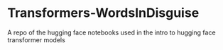 # Transformers-WordsInDisguise
A repo of the hugging face notebooks used in the intro to hugging face transformer models
